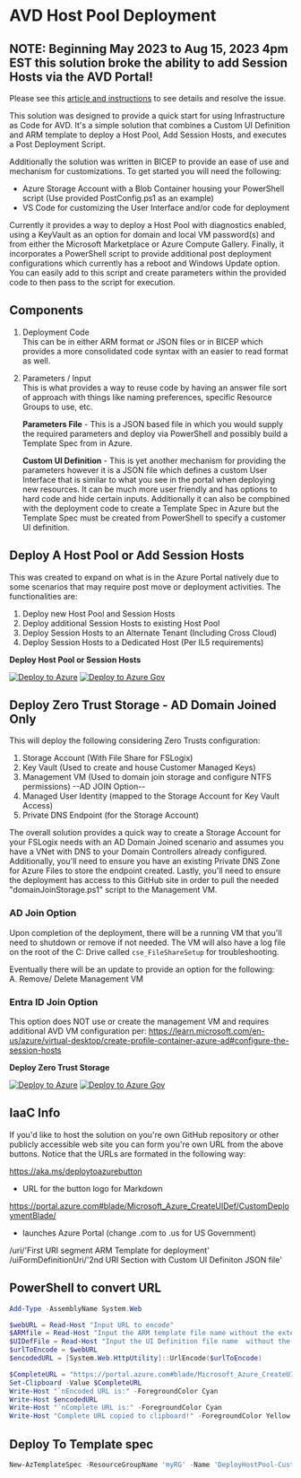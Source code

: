 
# AVD Host Pool Deployment

## **NOTE: Beginning May 2023 to Aug 15, 2023 4pm EST this solution broke the ability to add Session Hosts via the AVD Portal!**  
Please see this [article and instructions](./fixhostpool.md) to see details and resolve the issue.

This solution was designed to provide a quick start for using Infrastructure as Code for AVD. It's a simple solution that combines a Custom UI Definition and ARM template to deploy a Host Pool, Add Session Hosts, and executes a Post Deployment Script.

Additionally the solution was written in BICEP to provide an ease of use and mechanism for customizations. To get started you will need the following:

- Azure Storage Account with a Blob Container housing your PowerShell script (Use provided PostConfig.ps1 as an example)
- VS Code for customizing the User Interface and/or code for deployment

Currently it provides a way to deploy a Host Pool with diagnostics enabled, using a KeyVault as an option for domain and local VM password(s) and from either the Microsoft Marketplace or Azure Compute Gallery. Finally, it incorporates a PowerShell script to provide additional post deployment configurations which currently has a reboot and Windows Update option. You can easily add to this script and create parameters within the provided code to then pass to the script for execution.    

## Components

1. Deployment Code  
This can be in either ARM format or JSON files or in BICEP which provides a more consolidated code syntax with an easier to read format as well.  

2. Parameters / Input  
This is what provides a way to reuse code by having an answer file sort of approach with things like naming preferences, specific Resource Groups to use, etc.  

    **Parameters File** - This is a JSON based file in which you would supply the required parameters and deploy via PowerShell and possibly build a Template Spec from in Azure.  

    **Custom UI Definition** - This is yet another mechanism for providing the parameters however it is a JSON file which defines a custom User Interface that is similar to what you see in the portal when deploying new resources. It can be much more user friendly and has options to hard code and hide certain inputs. Additionally it can also be compbined with the deployment code to create a Template Spec in Azure but the Template Spec must be created from PowerShell to specify a customer UI definition.   

## Deploy A Host Pool or Add Session Hosts

This was created to expand on what is in the Azure Portal natively due to some scenarios that may require post move or deployment activities. The functionalities are:  
1. Deploy new Host Pool and Session Hosts
2. Deploy additional Session Hosts to existing Host Pool
3. Deploy Session Hosts to an Alternate Tenant (Including Cross Cloud)
4. Deploy Session Hosts to a Dedicated Host (Per IL5 requirements)


**Deploy Host Pool or Session Hosts**

[![Deploy to Azure](https://aka.ms/deploytoazurebutton)](https://portal.azure.com/#blade/Microsoft_Azure_CreateUIDef/CustomDeploymentBlade/uri/https%3A%2F%2Fraw.githubusercontent.com%2FJCoreMS%2FHostPoolDeployment%2Fmaster%2Fsolution.json/uiFormDefinitionUri/https%3A%2F%2Fraw.githubusercontent.com%2FJCoreMS%2FHostPoolDeployment%2Fmaster%2FuiDefinition.json) [![Deploy to Azure Gov](https://aka.ms/deploytoazuregovbutton)](https://portal.azure.us/#blade/Microsoft_Azure_CreateUIDef/CustomDeploymentBlade/uri/https%3A%2F%2Fraw.githubusercontent.com%2FJCoreMS%2FHostPoolDeployment%2Fmaster%2Fsolution.json/uiFormDefinitionUri/https%3A%2F%2Fraw.githubusercontent.com%2FJCoreMS%2FHostPoolDeployment%2Fmaster%2FuiDefinition.json)

## Deploy Zero Trust Storage - AD Domain Joined Only

This will deploy the following considering Zero Trusts configuration:
1. Storage Account (With File Share for FSLogix)
2. Key Vault (Used to create and house Customer Managed Keys)
3. Management VM (Used to domain join storage and configure NTFS permissions) --AD JOIN Option--
4. Managed User Identity (mapped to the Storage Account for Key Vault Access)
5. Private DNS Endpoint (for the Storage Account)

The overall solution provides a quick way to create a Storage Account for your FSLogix needs with an AD Domain Joined scenario and assumes you have a VNet with DNS to your Domain Controllers already configured. Additionally, you'll need to ensure you have an existing Private DNS Zone for Azure Files to store the endpoint created. Lastly, you'll need to ensure the deployment has access to this GitHub site in order to pull the needed "domainJoinStorage.ps1" script to the Management VM. 

### AD Join Option

Upon completion of the deployment, there will be a running VM that you'll need to shutdown or remove if not needed. The VM will also have a log file on the root of the C: Drive called `cse_FileShareSetup` for troubleshooting.  

Eventually there will be an update to provide an option for the following:  
A. Remove/ Delete Management VM  

### Entra ID Join Option

This option does NOT use or create the management VM and requires additional AVD VM configuration per:
https://learn.microsoft.com/en-us/azure/virtual-desktop/create-profile-container-azure-ad#configure-the-session-hosts


**Deploy Zero Trust Storage**

[![Deploy to Azure](https://aka.ms/deploytoazurebutton)](https://portal.azure.com/#blade/Microsoft_Azure_CreateUIDef/CustomDeploymentBlade/uri/https%3A%2F%2Fraw.githubusercontent.com%2FJCoreMS%2FHostPoolDeployment%2Fmaster%2FsolutionStorage.json/uiFormDefinitionUri/https%3A%2F%2Fraw.githubusercontent.com%2FJCoreMS%2FHostPoolDeployment%2Fmaster%2FuiDefinitionStorage.json) [![Deploy to Azure Gov](https://aka.ms/deploytoazuregovbutton)](https://portal.azure.us/#blade/Microsoft_Azure_CreateUIDef/CustomDeploymentBlade/uri/https%3A%2F%2Fraw.githubusercontent.com%2FJCoreMS%2FHostPoolDeployment%2Fmaster%2FsolutionStorage.json/uiFormDefinitionUri/https%3A%2F%2Fraw.githubusercontent.com%2FJCoreMS%2FHostPoolDeployment%2Fmaster%2FuiDefinitionStoragegov.json)

## IaaC Info

If you'd like to host the solution on you're own GitHub repository or other publicly accessible web site you can form you're own URL from the above buttons.  Notice that the URLs are formated in the following way:

https://aka.ms/deploytoazurebutton  

- URL for the button logo for Markdown

https://portal.azure.com#blade/Microsoft_Azure_CreateUIDef/CustomDeploymentBlade/  

- launches Azure Portal (change .com to .us for US Government)  

/uri/'First URI segment ARM Template for deployment'  
/uiFormDefinitionUri/'2nd URI Section with Custom UI Definiton JSON file'  

## PowerShell to convert URL

```Powershell
Add-Type -AssemblyName System.Web

$webURL = Read-Host "Input URL to encode"
$ARMfile = Read-Host "Input the ARM template file name without the extension. (i.e. solution)"
$UIDefFile = Read-Host "Input the UI Definition file name  without the extension. (i.e. uiDefinition)" 
$urlToEncode = $webURL
$encodedURL = [System.Web.HttpUtility]::UrlEncode($urlToEncode) 

$CompleteURL = "https://portal.azure.com#blade/Microsoft_Azure_CreateUIDef/CustomDeploymentBlade/uri/$encodedURL%2F$ARMfile.json/uiFormDefinitionUri/$encodedURL%2F$UIDefFile.json"
Set-Clipboard -Value $CompleteURL
Write-Host "`nEncoded URL is:" -ForegroundColor Cyan
Write-Host $encodedURL
Write-Host "`nComplete URL is:" -ForegroundColor Cyan
Write-Host "Complete URL copied to clipboard!" -ForegroundColor Yellow
```

## Deploy To Template spec

```PowerShell
New-AzTemplateSpec -ResourceGroupName 'myRG' -Name 'DeployHostPool-Custom-UI' -Version 'v1.0' -Location 'West US' -TemplateFile 'solution.json' -UIFormDefinitionFile 'uiDefinition.json'
```